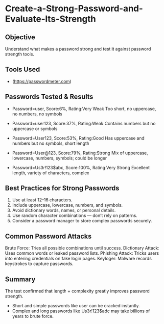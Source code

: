 # Create-a-Strong-Password-and-Evaluate-Its-Strength

## Objective
Understand what makes a password strong and test it against password strength tools.

## Tools Used
- (https://passwordmeter.com)

## Passwords Tested & Results

* Password=user, Score:6%, Rating:Very Weak
 Too short, no uppercase, no numbers, no symbols

* Password=user123, Score:37%, Rating:Weak
 Contains numbers but no uppercase or symbols

* Password=User123, Score:53%, Rating:Good
 Has uppercase and numbers but no symbols, short length

* Password=User@123, Score:79%, Rating:Strong
 Mix of uppercase, lowercase, numbers, symbols; could be longer

* Password=Us3r!123$abc, Score:100%, Rating:Very Strong
 Excellent length, variety of characters, complex

## Best Practices for Strong Passwords

1. Use at least 12–16 characters.
2. Include uppercase, lowercase, numbers, and symbols.
3. Avoid dictionary words, names, or personal details.
4. Use random character combinations — don’t rely on patterns.
5. Consider a password manager to store complex passwords securely.

## Common Password Attacks

  Brute Force: Tries all possible combinations until success.
  Dictionary Attack: Uses common words or leaked password lists.
  Phishing Attack: Tricks users into entering credentials on fake login pages.
  Keyloger: Malware records keystrokes to capture passwords.

## Summary
The test confirmed that length + complexity greatly improves password strength.  
- Short and simple passwords like user can be cracked instantly.  
- Complex and long passwords like Us3r!123$adc may take billions of years to brute force.





